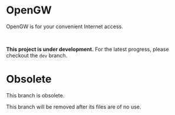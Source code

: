 
# OpenGW

OpenGW is for your convenient Internet access.

<br>

**This project is under development.** For the latest progress, please checkout the `dev` branch.

# Obsolete

This branch is obsolete.

This branch will be removed after its files are of no use.

